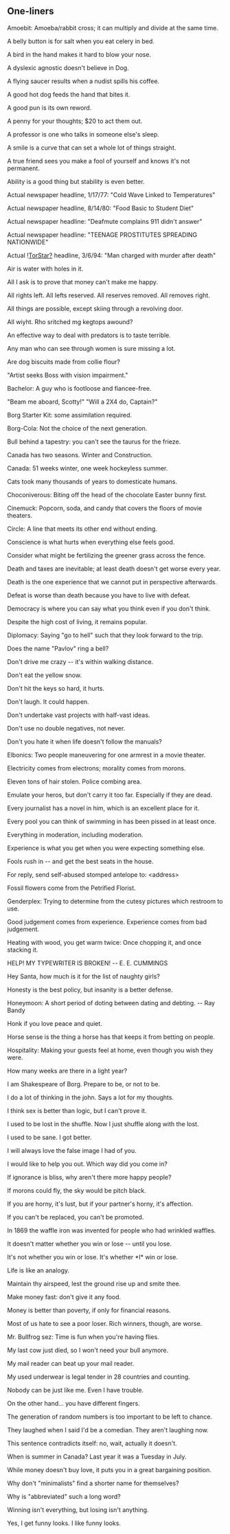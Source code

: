 <div id="wikitext">

<div style="display: none;">

Summary:a collection of one-liners Parent:(Main.)<span
class="wikiword">[HumourousStuff](http://wiki.tamouse.org?n=Main.HumourousStuff?action=print)</span>
<span
class="wikiword">[IncludeMe](http://wiki.tamouse.org?n=Main.IncludeMe?action=edit)[?](http://wiki.tamouse.org?n=Main.IncludeMe?action=edit)</span>:[HumourousStuff](http://wiki.tamouse.org?n=Main.HumourousStuff?action=print)
Categories:[Collections](http://wiki.tamouse.org?n=Category.Collections)
Tags: jokes, one-liners

</div>

<div class="vspace">

</div>

One-liners
----------

Amoebit: Amoeba/rabbit cross; it can multiply and divide at the same
time.

A belly button is for salt when you eat celery in bed.

A bird in the hand makes it hard to blow your nose.

A dyslexic agnostic doesn't believe in Dog.

A flying saucer results when a nudist spills his coffee.

A good hot dog feeds the hand that bites it.

A good pun is its own reword.

A penny for your thoughts; \$20 to act them out.

A professor is one who talks in someone else's sleep.

A smile is a curve that can set a whole lot of things straight.

A true friend sees you make a fool of yourself and knows it's not
permanent.

Ability is a good thing but stability is even better.

Actual newspaper headline, 1/17/77: "Cold Wave Linked to Temperatures"

Actual newspaper headline, 8/14/80: "Food Basic to Student Diet"

Actual newspaper headline: "Deafmute complains 911 didn't answer"

Actual newspaper headline: "TEENAGE PROSTITUTES SPREADING NATIONWIDE"

Actual !<span
class="wikiword">[TorStar](http://wiki.tamouse.org?n=Main.TorStar?action=edit)[?](http://wiki.tamouse.org?n=Main.TorStar?action=edit)</span>
headline, 3/6/94: "Man charged with murder after death"

Air is water with holes in it.

All I ask is to prove that money can't make me happy.

All rights left. All lefts reserved. All reserves removed. All removes
right.

All things are possible, except skiing through a revolving door.

All wiyht. Rho sritched mg kegtops awound?

An effective way to deal with predators is to taste terrible.

Any man who can see through women is sure missing a lot.

Are dog biscuits made from collie flour?

"Artist seeks Boss with vision impairment."

Bachelor: A guy who is footloose and fiancee-free.

"Beam me aboard, Scotty!" "Will a 2X4 do, Captain?"

Borg Starter Kit: some assimilation required.

Borg-Cola: Not the choice of the next generation.

Bull behind a tapestry: you can't see the taurus for the frieze.

Canada has two seasons. Winter and Construction.

Canada: 51 weeks winter, one week hockeyless summer.

Cats took many thousands of years to domesticate humans.

Choconiverous: Biting off the head of the chocolate Easter bunny first.

Cinemuck: Popcorn, soda, and candy that covers the floors of movie
theaters.

Circle: A line that meets its other end without ending.

Conscience is what hurts when everything else feels good.

Consider what might be fertilizing the greener grass across the fence.

Death and taxes are inevitable; at least death doesn't get worse every
year.

Death is the one experience that we cannot put in perspective
afterwards.

Defeat is worse than death because you have to live with defeat.

Democracy is where you can say what you think even if you don't think.

Despite the high cost of living, it remains popular.

Diplomacy: Saying "go to hell" such that they look forward to the trip.

Does the name "Pavlov" ring a bell?

Don't drive me crazy -- it's within walking distance.

Don't eat the yellow snow.

Don't hit the keys so hard, it hurts.

Don't laugh. It could happen.

Don't undertake vast projects with half-vast ideas.

Don't use no double negatives, not never.

Don't you hate it when life doesn't follow the manuals?

Elbonics: Two people maneuvering for one armrest in a movie theater.

Electricity comes from electrons; morality comes from morons.

Eleven tons of hair stolen. Police combing area.

Emulate your heros, but don't carry it too far. Especially if they are
dead.

Every journalist has a novel in him, which is an excellent place for it.

Every pool you can think of swimming in has been pissed in at least
once.

Everything in moderation, including moderation.

Experience is what you get when you were expecting something else.

Fools rush in -- and get the best seats in the house.

For reply, send self-abused stomped antelope to: \<address\>

Fossil flowers come from the Petrified Florist.

Genderplex: Trying to determine from the cutesy pictures which restroom
to use.

Good judgement comes from experience. Experience comes from bad
judgement.

Heating with wood, you get warm twice: Once chopping it, and once
stacking it.

HELP! MY TYPEWRITER IS BROKEN! -- E. E. CUMMINGS

Hey Santa, how much is it for the list of naughty girls?

Honesty is the best policy, but insanity is a better defense.

Honeymoon: A short period of doting between dating and debting. -- Ray
Bandy

Honk if you love peace and quiet.

Horse sense is the thing a horse has that keeps it from betting on
people.

Hospitality: Making your guests feel at home, even though you wish they
were.

How many weeks are there in a light year?

I am Shakespeare of Borg. Prepare to be, or not to be.

I do a lot of thinking in the john. Says a lot for my thoughts.

I think sex is better than logic, but I can't prove it.

I used to be lost in the shuffle. Now I just shuffle along with the
lost.

I used to be sane. I got better.

I will always love the false image I had of you.

I would like to help you out. Which way did you come in?

If ignorance is bliss, why aren't there more happy people?

If morons could fly, the sky would be pitch black.

If you are horny, it's lust, but if your partner's horny, it's
affection.

If you can't be replaced, you can't be promoted.

In 1869 the waffle iron was invented for people who had wrinkled
waffles.

It doesn't matter whether you win or lose -- until you lose.

It's not whether you win or lose. It's whether \*I\* win or lose.

Life is like an analogy.

Maintain thy airspeed, lest the ground rise up and smite thee.

Make money fast: don't give it any food.

Money is better than poverty, if only for financial reasons.

Most of us hate to see a poor loser. Rich winners, though, are worse.

Mr. Bullfrog sez: Time is fun when you're having flies.

My last cow just died, so I won't need your bull anymore.

My mail reader can beat up your mail reader.

My used underwear is legal tender in 28 countries and counting.

Nobody can be just like me. Even I have trouble.

On the other hand... you have different fingers.

The generation of random numbers is too important to be left to chance.

They laughed when I said I'd be a comedian. They aren't laughing now.

This sentence contradicts itself: no, wait, actually it doesn't.

When is summer in Canada? Last year it was a Tuesday in July.

While money doesn't buy love, it puts you in a great bargaining
position.

Why don't "minimalists" find a shorter name for themselves?

Why is "abbreviated" such a long word?

Winning isn't everything, but losing isn't anything.

Yes, I get funny looks. I like funny looks.

</div>
